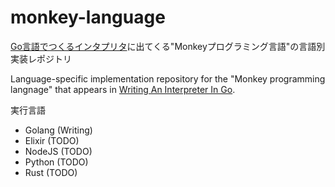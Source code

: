 # monkey-language

[Go言語でつくるインタプリタ](https://www.oreilly.co.jp/books/9784873118222/)に出てくる"Monkeyプログラミング言語"の言語別実装レポジトリ

Language-specific implementation repository for the "Monkey programming langnage" that appears in [Writing An Interpreter In Go](https://interpreterbook.com/#the-monkey-programming-language).

実行言語

- Golang (Writing)
- Elixir (TODO)
- NodeJS (TODO)
- Python (TODO)
- Rust (TODO)
